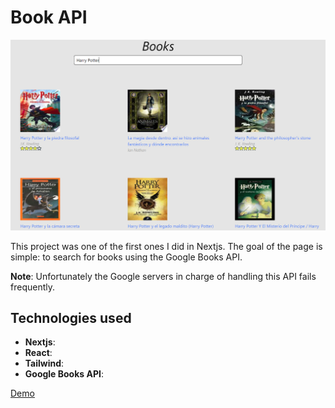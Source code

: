 # Book API
![Image](book_cap.PNG)

This project was one of the first ones I did in Nextjs. The goal of the page is simple: to search for books using the Google Books API.

**Note**: Unfortunately the Google servers in charge of handling this API fails frequently.

## Technologies used

- **Nextjs**: 
- **React**: 
- **Tailwind**: 
- **Google Books API**:

<a href="" target="_blank">Demo</a>
